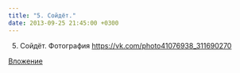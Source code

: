 ```yaml
---
title: "5. Сойдёт."
date: 2013-09-25 21:45:00 +0300
---
```


5. Сойдёт.
Фотография
https://vk.com/photo41076938_311690270

[Вложение](https://vk.com/photo41076938_311690270)
